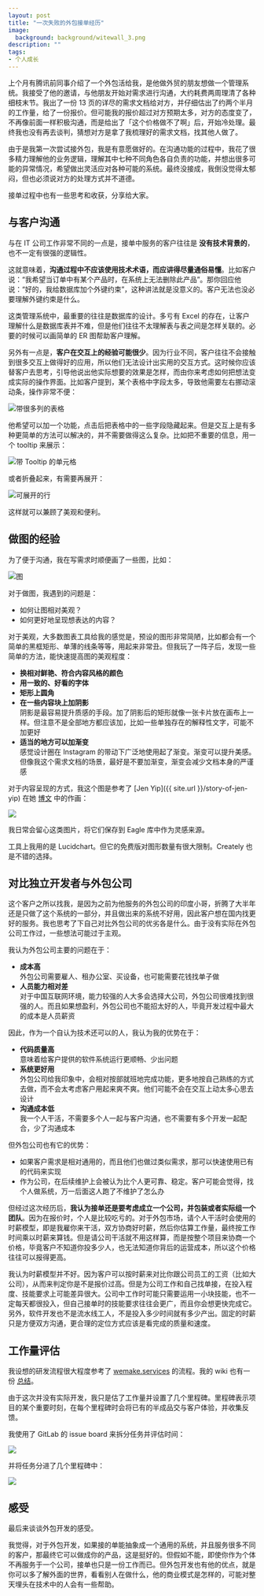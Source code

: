 ```yaml
---
layout: post
title: "一次失败的外包接单经历"
image:
  background: background/witewall_3.png
description: ""
tags:
- 个人成长
---
```


上个月有腾讯前同事介绍了一个外包活给我，是他做外贸的朋友想做一个管理系统。我接受了他的邀请，与他朋友开始对需求进行沟通，大约耗费两周理清了各种细枝末节。我出了一份 13 页的详尽的需求文档给对方，并仔细估出了约两个半月的工作量，给了一份报价。但可能我的报价超过对方预期太多，对方的态度变了，不再像前面一样积极沟通，而是给出了「这个价格做不了啊」后，开始冷处理。最终我也没有再去谈判，猜想对方是拿了我梳理好的需求文档，找其他人做了。

由于是我第一次尝试接外包，我是有意愿做好的。在沟通功能的过程中，我花了很多精力理解他的业务逻辑，理解其中七种不同角色各自负责的功能，并想出很多可能的异常情况，希望做出灵活应对各种可能的系统。最终没接成，我倒没觉得太郁闷，但也必须说对方的处理方式并不道德。

接单过程中也有一些思考和收获，分享给大家。

<!--more-->

## 与客户沟通

与在 IT 公司工作非常不同的一点是，接单中服务的客户往往是 **没有技术背景的**，也不一定有很强的逻辑性。

这就意味着，**沟通过程中不应该使用技术术语，而应讲得尽量通俗易懂**。比如客户说：“我希望当订单中有某个产品时，在系统上无法删除此产品”。那你回应他说：“好的，我给数据库加个外键约束”，这种讲法就是没意义的。客户无法也没必要理解外键约束是什么。

这类管理系统中，最重要的往往是数据库的设计。多亏有 Excel 的存在，让客户理解什么是数据库表并不难，但是他们往往不太理解表与表之间是怎样关联的。必要的时候可以画简单的 ER 图帮助客户理解。

另外有一点是，**客户在交互上的经验可能很少**。因为行业不同，客户往往不会接触到很多交互上做得好的应用，所以他们无法设计出实用的交互方式。这时候你应该替客户去思考，引导他说出他实际想要的效果是怎样，而由你来考虑如何把想法变成实际的操作界面。比如客户提到，某个表格中字段太多，导致他需要左右挪动滚动条，操作非常不便：

<img src="{{ site.image_cdn }}/images/2020/07/table-with-many-columns.png" alt="带很多列的表格" />

他希望可以加一个功能，点击后把表格中的一些字段隐藏起来。但是交互上是有多种更简单的方法可以解决的，并不需要做得这么复杂。比如把不重要的信息，用一个 tooltip 来展示：

<img src="{{ site.image_cdn }}/images/2020/07/column-with-tooltip.png" alt="带 Tooltip 的单元格" />

或者折叠起来，有需要再展开：

<img src="{{ site.image_cdn }}/images/2020/07/expandable-row.png" alt="可展开的行" />

这样就可以兼顾了美观和便利。

## 做图的经验

为了便于沟通，我在写需求时顺便画了一些图，比如：

<img src="{{ site.image_cdn }}/images/2020/07/order-lifecycle.svg" alt="图" />

对于做图，我遇到的问题是：

* 如何让图相对美观？
* 如何更好地呈现想表达的内容？

对于美观，大多数图表工具给我的感觉是，预设的图形非常简陋，比如都会有一个简单的黑框矩形、单薄的线条等等，用起来非常丑。但我玩了一阵子后，发现一些简单的方法，能快速提高图的美观程度：

* **换相对鲜艳、符合内容风格的颜色**
* **用一致的、好看的字体**
* **矩形上圆角**
* **在一些内容块上加阴影**<br>阴影是最容易提升质感的手段。加了阴影后的矩形就像一张卡片放在画布上一样。但注意不是全部地方都应该加，比如一些单独存在的解释性文字，可能不加更好
* **适当的地方可以加渐变**<br>感觉设计圈在 Instagram 的带动下广泛地使用起了渐变。渐变可以提升美感。但像我这个需求文档的场景，最好是不要加渐变，渐变会减少文档本身的严谨感

对于内容呈现的方式，我这个图是参考了 [Jen Yip]({{ site.url }}/story-of-jen-yip) 在她 [博文](https://lunchbag.ca/company-of-one/) 中的作画：

<img src="{{ site.image_cdn }}/images/2020/07/jen-yip-gantt-2.png" />

我日常会留心这类图片，将它们保存到 Eagle 库中作为灵感来源。

工具上我用的是 Lucidchart。但它的免费版对图形数量有很大限制。Creately 也是不错的选择。

## 对比独立开发者与外包公司

这个客户之所以找我，是因为之前为他服务的外包公司的印度小哥，折腾了大半年还是只做了这个系统的一部分，并且做出来的系统不好用，因此客户想在国内找更好的服务。我也思考了下自己对比外包公司的优劣各是什么。由于没有实际在外包公司工作过，一些想法可能过于主观。

我认为外包公司主要的问题在于：

* **成本高**<br>外包公司需要雇人、租办公室、买设备，也可能需要花钱找单子做
* **人员能力相对差**<br>对于中国互联网环境，能力较强的人大多会选择大公司，外包公司很难找到很强的人。而且如果想盈利，外包公司也不能招太好的人，毕竟开发过程中最大的成本是人员薪资

因此，作为一个自认为技术还可以的人，我认为我的优势在于：

* **代码质量高**<br>意味着给客户提供的软件系统运行更顺畅、少出问题
* **系统更好用**<br>外包公司给我印象中，会相对按部就班地完成功能，更多地按自己熟练的方式去做，而不会太考虑客户用起来爽不爽。他们可能不会在交互上动太多心思去设计
* **沟通成本低**<br>我一个人干活，不需要多个人一起与客户沟通，也不需要有多个开发一起配合，少了沟通成本

但外包公司也有它的优势：

* 如果客户需求是相对通用的，而且他们也做过类似需求，那可以快速使用已有的代码来实现
* 作为公司，在后续维护上会被认为比个人更可靠、稳定。客户可能会觉得，找个人做系统，万一后面这人跑了不维护了怎么办

但经过这次经历后，**我认为接单还是要考虑成立一个公司，并包装或者实际组一个团队**。因为在报价时，个人是比较吃亏的。对于外包市场，请个人干活时会使用的时薪模型，即是我雇你来干活，双方协商好时薪，然后你估算工作量，最终按工作时间乘以时薪来算钱。但是请公司干活就不用这样算，而是按整个项目来协商一个价格，毕竟客户不知道你投多少人，也无法知道你背后的运营成本，所以这个价格往往可以报得更高。

我认为时薪模型并不好。因为客户可以按时薪来对比你跟公司员工的工资（比如大公司），从而来判定你是不是报价过高。但是为公司工作和自己找单接，在投入程度、技能要求上可能差异很大。公司中工作时可能只需要运用一小块技能，也不一定每天都很投入，但自己接单时的技能要求往往会更广，而且你会想更快完成它。另外，软件开发也不是流水线工人，不是投入多少时间就有多少产出。固定的时薪只是方便双方沟通，更合理的定位方式应该是看完成的质量和速度。

## 工作量评估

我设想的研发流程很大程度参考了 [wemake.services](https://wemake.services/meta/) 的流程。我的 wiki 也有一份 [总结](https://wiki.zhiheng.io/wemake.services)。

由于这次并没有实际开发，我只是估了工作量并设置了几个里程碑。里程碑表示项目的某个重要时刻，在每个里程碑时会将已有的半成品交与客户体验，并收集反馈。

我使用了 GitLab 的 issue board 来拆分任务并评估时间：

<img src="{{ site.image_cdn }}/images/2020/07/git-lab-issue-board.png" />

并将任务分进了几个里程碑中：

<img src="{{ site.image_cdn }}/images/2020/07/git-lab-milestones.png" />

## 感受

最后来谈谈外包开发的感受。

我觉得，对于外包开发，如果接的单能抽象成一个通用的系统，并且服务很多不同的客户，那最终它可以做成你的产品，这是挺好的。但假如不能，即使你作为个体不再服务于一个公司，接单也只是一份工作而已。但外包开发也有他的优点，就是你可以多了解外面的世界，看看别人在做什么，他的商业模式是怎样的，可能对整天埋头在技术中的人会有一些帮助。
